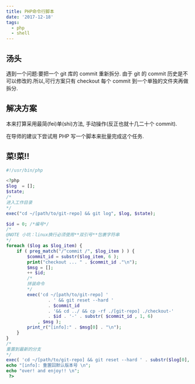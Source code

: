 ```yaml
---
title: PHP命令行脚本
date: '2017-12-18'
tags:
  - php
  - shell
---
```


## 汤头

遇到一个问题:要把一个 git 库的 commit 重新拆分. 由于 git 的 commit 历史是不可以修改的.所以,可行方案只有 checkout 每个 commit 到一个单独的文件夹再做拆分.

<!--more-->

## 解决方案

本来打算采用最简(fei)单(shi)方法, 手动操作(反正也就十几二十个 commit).

在导师的建议下尝试用 PHP 写一个脚本来批量完成这个任务.

## 菜!菜!!

```php
#!/usr/bin/php

<?php
$log  = [];
$state;
/*
进入工作目录
*/
exec("cd ~/[path/to/git-repo] && git log", $log, $state);

$id = 0; /*编号*/
/*
@NOTE 小坑：linux换行必须使用**双引号**包裹字符串
*/
foreach ($log as $log_item) {
    if ( preg_match("/^commit /", $log_item ) ) {
        $commit_id = substr($log_item, 6 );
        print("checkout ... " . $commit_id ."\n");
        $msg = [];
        ++ $id;
        /*
        拼装命令
        */
        exec('cd ~/[path/to/git-repo] '
                . ' && git reset --hard '
                . $commit_id
                . '&& cd ../ && cp -rf ./[git-repo] ./checkout-'
                . $id . '-' . substr( $commit_id , 1, 6)
            , $msg );
        print_r("[info]:" . $msg[0] . "\n");
    }
}
/*
重置到最新的分支
*/
exec( 'cd ~/[path/to/git-repo] && git reset --hard ' . substr($log[0], 6) );
echo "[info]: 重置回默认版本号 \n";
echo "over! and enjoy!! \n";
 ?>
```
